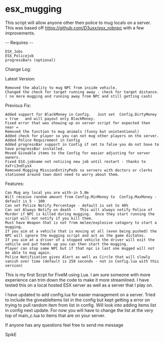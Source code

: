 # esx_mugging


This script will allow anyone other then police to mug locals on a server.
This was based off https://github.com/D3uxx/esx_robnpc with a few improvements.


-- Requires --	
        
	ESX_Jobs
	ESX_Policejob
	progressBars (optional)

Change Log:

Latest Version:

	Removed the abality to mug NPC from inside vehicle.
	Changed the check for target running away - check for target distance. ( no more mugging and running away from NPC and still getting cash)
	
	
Previous Fix:
	
	Added support for BlackMoney in Config.   Just set  Config.DirtyMoney = true   and will payout only BlackMoney.
	Fixed error that was showing up on server script for expected then near =
	Removed the function to mug animals (funny but unintentional)
	Added check for player so you can not mug other players on the server.
	Added Police Requirement in Config
	Added progressBar support in Config if set to false you do not have to have progressBar installed.
	Moved Giveable items to the Config for easier adjusting for server owners.
	Fixed ESX.jobname not noticing new job until restart - thanks to XxFri3ndlyxX
	Removed Mugging MissionEntityPeds so servers with doctors or clerks stationed around town dont need to worry about them.

Features:

	Can Mug any local you are with-in 5.0m
 	Will receive random amount from Config.MinMoney to  Config.MaxMoney -  default is 5 - 100
	Can set Police Notify Percentage - default is set to 40%
	Can set Always Notify on death -  This will always notify Police of Murder if NPC is killed during mugging.  Once they start running the script will not notify if you kill them.
	Must have Weapon that is not from melee/explosive catagory to start a mugging.
	If you aim at a vehicle that is moving at all (even being pushed) the NPC will ignore the mugging script and act as the game dictates.
	If you aim at a driver of a stopped vehicle the driver will exit the vehicle and put hands up you can then start the mugging.
	Player can stop same NPC but if that npc is last one mugged will not be able to mug again.
	Police Notification gives Alert as well as Circle that will slowly vanish over time (default is 250 seconds - not in Config.lua with this version)
  


This is my first Scrpt for FiveM using Lua. I am sure someone with more experience can trim down the code to make it more streamlined.
I have tested this on a local hosted ESX server as well as a server that I play on. 

I have updated to add config.lua for easier management on a server.  Tried to include the giveableItems list in the config but kept getting a error on trying to pull random item from list in config.  Will look into adding items list in config next update.  For now you will have to change the list at the very top of  main_c.lua to items that are on your server.  

If anyone has any questions feel free to send me message

SpikE
